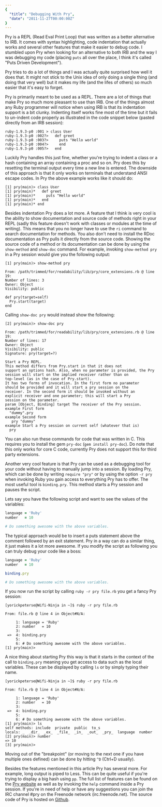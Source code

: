 ```yaml
---
{
  "title": "Debugging With Pry",
  "date": "2011-11-27T00:00:00Z"
}
---
```

<!-- vale off -->

Pry is a REPL (Read Eval Print Loop) that was written as a better alternative
to IRB. It comes with syntax highlighting, code indentation that actually works
and several other features that make it easier to debug code. I stumbled upon
Pry when looking for an alternative to both IRB and the way I was debugging my
code (placing ``puts`` all over the place, I think it's called "Puts Driven
Development").

Pry tries to do a lot of things and I was actually quite surprised how well it
does that. It might not stick to the Unix idea of only doing a single thing
(and doing that very well) but it makes my life (and the lifes of others) so
much easier that it's easy to forget.

Pry is primarily meant to be used as a REPL. There are a lot of things that
make Pry so much more pleasant to use than IRB. One of the things almost any
Ruby programmer will notice when using IRB is that its indentation support is a
bit clunky. Indenting itself works fine most of the time but it fails to
un-indent code properly as illustrated in the code snippet below (pasted
directly from an IRB session):

```
ruby-1.9.3-p0 :001 > class User
ruby-1.9.3-p0 :002?>   def greet
ruby-1.9.3-p0 :003?>     puts "Hello world"
ruby-1.9.3-p0 :004?>     end
ruby-1.9.3-p0 :005?>   end
```

Luckily Pry handles this just fine, whether you're trying to indent a class or
a hash containing an array containing a proc and so on. Pry does this by
resetting the terminal output every time a new line is entered. The downside of
this approach is that it only works on terminals that understand ANSI escape
codes.  In Pry the above example works like it should do:

```
[1] pry(main)> class User
[1] pry(main)*   def greet
[1] pry(main)*     puts "Hello world"
[1] pry(main)*   end
[1] pry(main)* end
```

Besides indentation Pry does a lot more. A feature that I think is very cool is
the ability to show documentation and source code of methods right in your REPL
(sadly this feature doesn't work with classes or modules at the time of
writing). This means that you no longer have to use the ``ri`` command to
search documentation for methods. You also don't need to install the RDoc
documentation as Pry pulls it directly from the source code. Showing the source
code of a method or its documentation can be done by using the ``show-method``
and ``show-doc`` command. For example, invoking ``show-method pry`` in a Pry
session would give you the following output:

```
[1] pry(main)> show-method pry

From: /path/trimmed/for/readability/lib/pry/core_extensions.rb @ line 19:
Number of lines: 3
Owner: Object
Visibility: public

def pry(target=self)
  Pry.start(target)
end
```

Calling ``show-doc pry`` would instead show the following:

```
[2] pry(main)> show-doc pry

From: /path/trimmed/for/readability/lib/pry/core_extensions.rb @ line 19:
Number of lines: 17
Owner: Object
Visibility: public
Signature: pry(target=?)

Start a Pry REPL.
This method differs from Pry.start in that it does not
support an options hash. Also, when no parameter is provided, the Pry
session will start on the implied receiver rather than on
top-level (as in the case of Pry.start).
It has two forms of invocation. In the first form no parameter
should be provided and it will start a pry session on the
receiver. In the second form it should be invoked without an
explicit receiver and one parameter; this will start a Pry
session on the parameter.
param [Object, Binding] target The receiver of the Pry session.
example First form
  "dummy".pry
example Second form
   pry "dummy"
example Start a Pry session on current self (whatever that is)
  pry
```

You can also run these commands for code that was written in C. This requires
you to install the gem ``pry-doc`` (``gem install pry-doc``). Do note that this
only works for core C code, currently Pry does not support this for third party
extensions.

Another very cool feature is that Pry can be used as a debugging tool for your
code without having to manually jump into a session. By loading Pry, which can
be done by writing ``require "pry"`` or by using the option ``-r pry`` when
invoking Ruby you gain access to everything Pry has to offer. The most useful
tool is ``binding.pry``. This method starts a Pry session and pauses the
script.

Lets say you have the following script and want to see the values of the
variables:

```ruby
language = 'Ruby'
number   = 10

# Do something awesome with the above variables.
```

The typical approach would be to insert a puts statement above the comment
followed by an exit statement. Pry in a way can do a similar thing, it just
makes it a lot more awesome. If you modify the script as following you can
truly debug your code like a boss:

```ruby
language = 'Ruby'
number   = 10

binding.pry

# Do something awesome with the above variables.
```

If you now run the script by calling ``ruby -r pry file.rb`` you get a fancy
Pry session:

```
[yorickpeterse@Wifi-Ninja in ~]$ ruby -r pry file.rb

From: file.rb @ line 4 in Object#N/A:

     1: language = 'Ruby'
     2: number   = 10
     3:
 =>  4: binding.pry
     5:
     6: # Do something awesome with the above variables.
[1] pry(main)>
```

A nice thing about starting Pry this way is that it starts in the context of
the call to ``binding.pry`` meaning you get access to data such as the local
variables. These can be displayed by calling ``ls`` or by simply typing their
name.

```
[yorickpeterse@Wifi-Ninja in ~]$ ruby -r pry file.rb

From: file.rb @ line 4 in Object#N/A:

     1: language = 'Ruby'
     2: number   = 10
     3:
 =>  4: binding.pry
     5:
     6: # Do something awesome with the above variables.
[1] pry(main)> ls
self methods: include  private  public  to_s
locals: _  _dir_  _ex_  _file_  _in_  _out_  _pry_  language  number
[2] pry(main)> number
=> 10
[3] pry(main)>
```

Moving out of the "breakpoint" (or moving to the next one if you have multiple
ones defined) can be done by hitting `^D` (Ctrl+D usually).

Besides the features mentioned in this article Pry has several more. For
example, long output is piped to Less. This can be quite useful if you're
trying to display a big hash using ``pp``. The full list of features can be
found on the [Pry website][pry website] as well as by invoking the ``help``
command inside a Pry session. If you're in need of help or have any suggestions
you can join the IRC channel #pry on the Freenode network (irc.freenode.net).
The source code of Pry is hosted on [Github][pry github].

[pry website]: http://pry.github.com/
[pry github]: http://github.com/pry/pry
